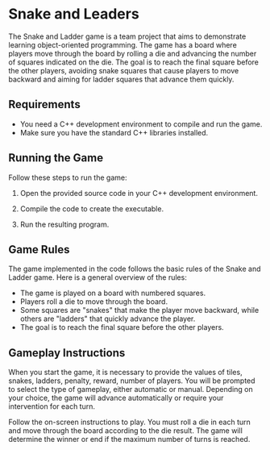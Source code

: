 # Snake and Leaders
The Snake and Ladder game is a team project that aims to demonstrate learning object-oriented programming. The game has a board where players move through the board by rolling a die and advancing the number of squares indicated on the die. The goal is to reach the final square before the other players, avoiding snake squares that cause players to move backward and aiming for ladder squares that advance them quickly.

## Requirements

- You need a C++ development environment to compile and run the game.
- Make sure you have the standard C++ libraries installed.

## Running the Game

Follow these steps to run the game:

1. Open the provided source code in your C++ development environment.

2. Compile the code to create the executable.

3. Run the resulting program.

## Game Rules

The game implemented in the code follows the basic rules of the Snake and Ladder game. Here is a general overview of the rules:

- The game is played on a board with numbered squares.
- Players roll a die to move through the board.
- Some squares are "snakes" that make the player move backward, while others are "ladders" that quickly advance the player.
- The goal is to reach the final square before the other players.

## Gameplay Instructions

When you start the game, it is necessary to provide the values of tiles, snakes, ladders, penalty, reward, number of players. You will be prompted to select the type of gameplay, either automatic or manual. Depending on your choice, the game will advance automatically or require your intervention for each turn.

Follow the on-screen instructions to play. You must roll a die in each turn and move through the board according to the die result. The game will determine the winner or end if the maximum number of turns is reached.

